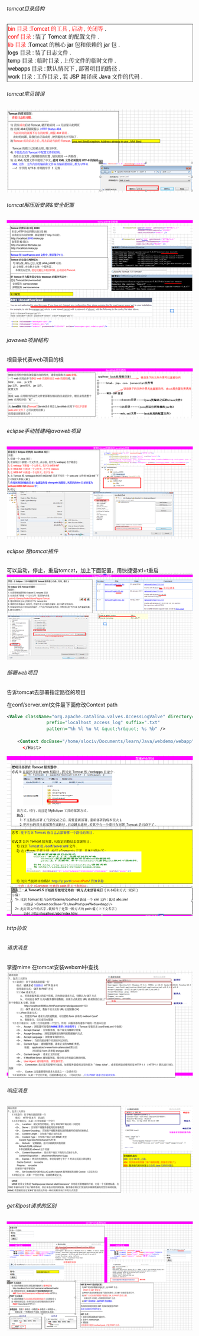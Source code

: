 ###### tomcat目录结构
![](images/tomcat目录结构.png)

###### tomcat常见错误
![](images/tomcat常见错误.png)

###### tomcat解压版安装&安全配置

![](images/tomcat安装&安全配置.png)
###### javaweb项目结构

根目录代表web项目的根

![](images/javaweb项目结构动态&静态.png)

###### eclipse手动搭建纯javaweb项目

![](images/eclipse手动搭建web项目.png)

###### eclipse 搜tomcat插件
可以启动，停止，重启tomcat，加上下面配置，用快捷键atl+t重启
![](images/eclipse-tomcat插件.png)

###### 部署web项目

告诉tomcat去部署指定路径的项目

在conf/server.xml文件最下面修改Context path

```xml
<Valve className="org.apache.catalina.valves.AccessLogValve" directory="logs"
               prefix="localhost_access_log" suffix=".txt"
               pattern="%h %l %u %t &quot;%r&quot; %s %b" />
		
	<Context docBase="/home/slociv/Documents/learn/Java/webdemo/webapp" path="/pss"/>
      </Host>

```

![](images/tomcat部署web项目.png)


###### http协议

###### 请求消息
掌握mime 在tomcat安装webxml中查找
![](images/http-请求消息.png)

###### 响应消息

![](images/http-响应消息.png)

###### get和post请求的区别
![](images/get和post请求的区别.png)